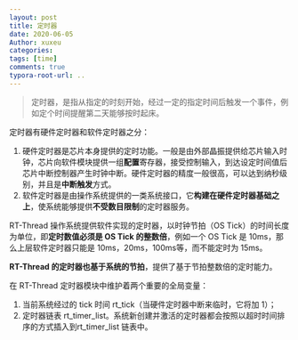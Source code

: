 ```yaml
---
layout: post
title: 定时器
date: 2020-06-05
Author: xuxeu
categories: 
tags: [time]
comments: true
typora-root-url: ..
---
```


> 定时器，是指从指定的时刻开始，经过一定的指定时间后触发一个事件，例如定个时间提醒第二天能够按时起床。

定时器有硬件定时器和软件定时器之分：

1. 硬件定时器是芯片本身提供的定时功能。一般是由外部晶振提供给芯片输入时钟，芯片向软件模块提供一组**配置**寄存器，接受控制输入，到达设定时间值后芯片中断控制器产生时钟中断。硬件定时器的精度一般很高，可以达到纳秒级别，并且是**中断触发**方式。
2. 软件定时器是由操作系统提供的一类系统接口，它**构建在硬件定时器基础之上**，使系统能够提供**不受数目限制**的定时器服务。

RT-Thread 操作系统提供软件实现的定时器，以时钟节拍（OS Tick）的时间长度为单位，即**定时数值必须是 OS Tick 的整数倍**，例如一个 OS Tick 是 10ms，那么上层软件定时器只能是 10ms，20ms，100ms等，而不能定时为 15ms。

**RT-Thread 的定时器也基于系统的节拍**，提供了基于节拍整数倍的定时能力。

在 RT-Thread 定时器模块中维护着两个重要的全局变量：

1. 当前系统经过的 tick 时间 rt_tick（当硬件定时器中断来临时，它将加 1）；
2. 定时器链表 rt_timer_list。系统新创建并激活的定时器都会按照以超时时间排序的方式插入到rt_timer_list 链表中。



